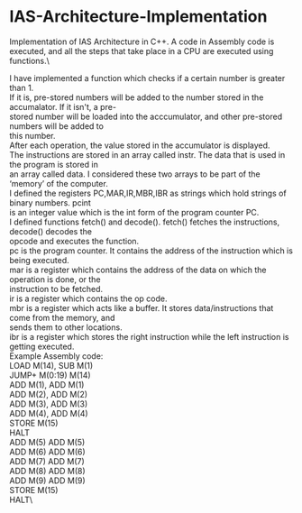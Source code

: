 # IAS-Architecture-Implementation
Implementation of IAS Architecture in C++. A code in Assembly code is executed, and all the steps that take place in a CPU are executed using functions.\

I have implemented a function which checks if a certain number is greater than 1.\
If it is, pre-stored numbers will be added to the number stored in the accumalator. If it isn't, a pre-\
stored number will be loaded into the acccumulator, and other pre-stored numbers will be added to\
this number.\
After each operation, the value stored in the accumulator is displayed.\
The instructions are stored in an array called instr. The data that is used in the program is stored in\
an array called data. I considered these two arrays to be part of the ‘memory’ of the computer.\
I defined the registers PC,MAR,IR,MBR,IBR as strings which hold strings of binary numbers. pcint\
is an integer value which is the int form of the program counter PC.\
I defined functions fetch() and decode(). fetch() fetches the instructions, decode() decodes the\
opcode and executes the function.\
pc is the program counter. It contains the address of the instruction which is being executed.\
mar is a register which contains the address of the data on which the operation is done, or the\
instruction to be fetched.\
ir is a register which contains the op code.\
mbr is a register which acts like a buffer. It stores data/instructions that come from the memory, and\
sends them to other locations.\
ibr is a register which stores the right instruction while the left instruction is getting executed.\
Example Assembly code:\
LOAD M(14), SUB M(1)\
JUMP+ M(0:19) M(14)\
ADD M(1), ADD M(1)\
ADD M(2), ADD M(2)\
ADD M(3), ADD M(3)\
ADD M(4), ADD M(4)\
STORE M(15)\
HALT\
ADD M(5) ADD M(5)\
ADD M(6) ADD M(6)\
ADD M(7) ADD M(7)\
ADD M(8) ADD M(8)\
ADD M(9) ADD M(9)\
STORE M(15)\
HALT\
